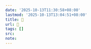 ```yaml
---
date: '2025-10-13T11:30:58+08:00'
lastmod: '2025-10-13T13:04:51+08:00'
title: 󰧲
url: 󰧲
tags: []
src:
note:
---
```

